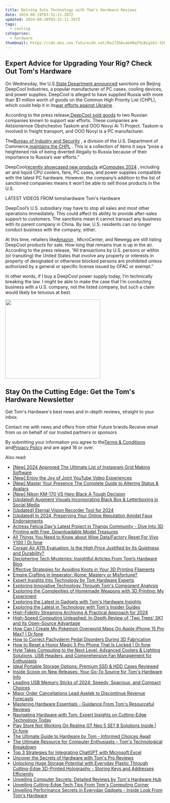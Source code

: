 ```yaml
---
title: Delving Into Technology with Tom's Hardware Reviews
date: 2024-08-19T03:31:11.207Z
updated: 2024-08-20T03:31:11.207Z
tags:
  - cooling
categories:
  - hardware
thumbnail: https://cdn.mos.cms.futurecdn.net/Rai7ZGAsaeH8qf5LBiqJ4J-320-80.jpg
---
```


## Expert Advice for Upgrading Your Rig? Check Out Tom's Hardware

On Wednesday, the U.S.[State Department announced](https://www.state.gov/taking-additional-measures-to-degrade-russias-wartime-economy/) sanctions on Beijing DeepCool Industries, a popular manufacturer of PC cases, cooling devices, and power supplies. DeepCool is alleged to have supplied Russia with more than $1 million worth of goods on the Common High Priority List (CHPL), which could help it in its[war efforts against Ukraine](https://www.tomshardware.com/pc-components/cpus/russia-buys-chips-from-intel-amd-and-others-to-fuel-war-efforts-the-country-bought-dollar17-billion-in-2023) .

 According to the press release,[DeepCool sold goods](https://www.tomshardware.com/reviews/deepcool-assassin-iv) to two Russian companies known to support war efforts. These companies are Aktsionernoe Obshchestvo Taskom and OOO Novyi Ai Ti Project. Taskom is involved in freight transport, and OOO Novyi is a PC manufacturer.

 The[Bureau of Industry and Security](https://www.tomshardware.com/news/us-govt-restricts-shipments-of-geforce-rtx-4090-to-china-other-countries) , a division of the U.S. Department of Commerce,[maintains the CHPL](https://www.bis.doc.gov/index.php/all-articles/13-policy-guidance/country-guidance/2172-russia-export-controls-list-of-common-high-priority-items) . This is a collection of items it says “pose a heightened risk of being diverted illegally to Russia because of their importance to Russia’s war efforts.”

 DeepCool[recently showcased new products](https://www.tomshardware.com/pc-components/cooling/deepcool-introduces-new-coolers-power-supplies-fans-and-pc-cases-with-pixel-silicone-bits-offering-decorative-options) at[Computex 2024](https://www.tomshardware.com/tag/computex) , including air and liquid CPU coolers, fans, PC cases, and power supplies compatible with the latest PC hardware. However, the company’s addition to the list of sanctioned companies means it won’t be able to sell those products in the U.S.

 LATEST VIDEOS FROM tomshardware Tom's Hardware

 DeepCool’s U.S. subsidiary may have to stop all sales and most other operations immediately. This could affect its ability to provide after-sales support to customers. The sanctions mean it cannot transact any business with its parent company in China. By law, U.S. residents can no longer conduct business with the company, either.

 At this time, retailers like[Amazon](https://www.tomshardware.com/tag/amazon) , MicroCenter, and Newegg are still listing DeepCool products for sale. How long that remains true is up in the air. According to the press release, “All transactions by U.S. persons or within (or transiting) the United States that involve any property or interests in property of designated or otherwise blocked persons are prohibited unless authorized by a general or specific license issued by OFAC or exempt.”

 In other words, if I buy a DeepCool power supply today, I’m technically breaking the law. I might be able to make the case that I’m conducting business with a U.S. company, not the listed company, but such a claim would likely be tenuous at best.

<!-- affiliate ads begin -->
<a href="https://homestyler.sjv.io/c/5597632/2044747/22993" target="_top" id="2044747"><img src="//a.impactradius-go.com/display-ad/22993-2044747" border="0" alt="" width="300" height="250"/></a><img height="0" width="0" src="https://imp.pxf.io/i/5597632/2044747/22993" style="position:absolute;visibility:hidden;" border="0" />
<!-- affiliate ads end -->
## Stay On the Cutting Edge: Get the Tom's Hardware Newsletter

 Get Tom's Hardware's best news and in-depth reviews, straight to your inbox.

 Contact me with news and offers from other Future brands  Receive email from us on behalf of our trusted partners or sponsors

 By submitting your information you agree to the[Terms & Conditions](https://futureplc.com/terms-conditions/) and[Privacy Policy](https://futureplc.com/privacy-policy/) and are aged 16 or over.


<ins class="adsbygoogle"
     style="display:block"
     data-ad-format="autorelaxed"
     data-ad-client="ca-pub-7571918770474297"
     data-ad-slot="1223367746"></ins>



<ins class="adsbygoogle"
     style="display:block"
     data-ad-client="ca-pub-7571918770474297"
     data-ad-slot="8358498916"
     data-ad-format="auto"
     data-full-width-responsive="true"></ins>

<span class="atpl-alsoreadstyle">Also read:</span>
<div><ul>
<li><a href="https://instagram-video-files.techidaily.com/new-2024-approved-the-ultimate-list-of-instagram-grid-making-software/"><u>[New] 2024 Approved  The Ultimate List of Instagram Grid Making Software</u></a></li>
<li><a href="https://youtube-video-recordings.techidaily.com/new-enjoy-the-joy-of-joint-youtube-video-experiences/"><u>[New] Enjoy the Joy of Joint YouTube Video Experiences</u></a></li>
<li><a href="https://discord-videos.techidaily.com/new-master-your-presence-the-complete-guide-to-altering-status-and-avatars/"><u>[New] Master Your Presence  The Complete Guide to Altering Status & Avatars</u></a></li>
<li><a href="https://vp-tips.techidaily.com/new-nikon-km-170-vs-hero-black-a-tough-decision/"><u>[New] Nikon KM-170 VS Hero Black  A Tough Decision</u></a></li>
<li><a href="https://facebook-videos.techidaily.com/updated-augment-visuals-incorporating-black-box-and-letterboxing-in-social-media/"><u>[Updated] Augment Visuals  Incorporating Black Box & Letterboxing in Social Media</u></a></li>
<li><a href="https://on-screen-recording.techidaily.com/updated-eternal-vision-recorder-tool-for-2024/"><u>[Updated] Eternal Vision Recorder Tool for 2024</u></a></li>
<li><a href="https://instagram-video-recordings.techidaily.com/updated-in-2024-preserving-your-online-reputation-amidst-faux-endorsements/"><u>[Updated] In 2024, Preserving Your Online Reputation Amidst Faux Endorsements</u></a></li>
<li><a href="https://hardware-tips.techidaily.com/1723125190032-actress-felicia-days-latest-project-in-thangs-community-dive-into-3d-printing-with-free-downloadable-model-treasures/"><u>Actress Felicia Day's Latest Project in Thangs Community - Dive Into 3D Printing with Free, Downloadable Model Treasures</u></a></li>
<li><a href="https://techidaily.com/all-things-you-need-to-know-about-wipe-datafactory-reset-for-vivo-y100-drfone-by-drfone-reset-android-reset-android/"><u>All Things You Need to Know about Wipe Data/Factory Reset For Vivo Y100 | Dr.fone</u></a></li>
<li><a href="https://hardware-tips.techidaily.com/corsair-air-a115-evaluation-is-the-high-price-justified-by-its-quietness-and-durability/"><u>Corsair Air A115 Evaluation: Is the High Price Justified by Its Quietness and Durability?</u></a></li>
<li><a href="https://hardware-tips.techidaily.com/deciphering-tech-mysteries-insightful-articles-from-toms-hardware-blog/"><u>Deciphering Tech Mysteries: Insightful Articles From Tom’s Hardware Blog</u></a></li>
<li><a href="https://hardware-tips.techidaily.com/effective-strategies-for-avoiding-knots-in-your-3d-printing-filaments/"><u>Effective Strategies for Avoiding Knots in Your 3D Printing Filaments</u></a></li>
<li><a href="https://buynow-tips.techidaily.com/empire-crafting-in-imperator-rome-mastery-or-misfortune/"><u>Empire Crafting in Imperator: Rome: Mastery or Misfortune?</u></a></li>
<li><a href="https://hardware-tips.techidaily.com/expert-insights-into-technology-by-tom-hardware-experts/"><u>Expert Insights Into Technology by Tom Hardware Experts</u></a></li>
<li><a href="https://hardware-tips.techidaily.com/exploring-innovative-technology-through-toms-component-analysis/"><u>Exploring Innovative Technology Through Tom's Component Analysis</u></a></li>
<li><a href="https://hardware-tips.techidaily.com/exploring-the-complexities-of-homemade-weapons-with-3d-printing-my-experiment/"><u>Exploring the Complexities of Homemade Weapons with 3D Printing: My Experiment</u></a></li>
<li><a href="https://hardware-tips.techidaily.com/exploring-the-latest-in-gadgets-with-toms-hardware-insights/"><u>Exploring the Latest in Gadgets with Tom's Hardware Insights</u></a></li>
<li><a href="https://hardware-tips.techidaily.com/exploring-the-latest-in-technology-with-toms-insider-guides/"><u>Exploring the Latest in Technology with Tom's Insider Guides</u></a></li>
<li><a href="https://screen-video-capture.techidaily.com/high-fidelity-streaming-archiving-a-practical-approach-for-2024/"><u>High-Fidelity Streaming Archiving  A Practical Approach for 2024</u></a></li>
<li><a href="https://hardware-tips.techidaily.com/high-speed-computing-unleashed-in-depth-review-of-two-trees-sk1-and-its-open-source-advantage/"><u>High-Speed Computing Unleashed: In-Depth Review of 'Two Trees' SK1 and Its Open-Source Advantage</u></a></li>
<li><a href="https://ios-pokemon-go.techidaily.com/how-can-i-create-my-pokemon-overworld-maps-on-apple-iphone-15-pro-max-drfone-by-drfone-virtual-ios/"><u>How Can I Create My Pokemon Overworld Maps On Apple iPhone 15 Pro Max? | Dr.fone</u></a></li>
<li><a href="https://hardware-tips.techidaily.com/how-to-correct-pachyderm-pedal-disorders-during-3d-fabrication/"><u>How to Correct Pachyderm Pedal Disorders During 3D Fabrication</u></a></li>
<li><a href="https://techidaily.com/how-to-reset-a-honor-magic-5-pro-phone-that-is-locked-drfone-by-drfone-reset-android-reset-android/"><u>How to Reset a Honor Magic 5 Pro Phone That Is Locked | Dr.fone</u></a></li>
<li><a href="https://hardware-tips.techidaily.com/hyte-takes-computing-to-the-next-level-advanced-coolers-and-lighting-solutions-usb-headers-and-comprehensive-fan-management-for-enthusiasts/"><u>Hyte Takes Computing to the Next Level: Advanced Coolers & Lighting Solutions, USB Headers, and Comprehensive Fan Management for Enthusiasts</u></a></li>
<li><a href="https://hardware-tips.techidaily.com/ideal-portable-storage-options-premium-ssd-and-hdd-cases-reviewed/"><u>Ideal Portable Storage Options: Premium SSD & HDD Cases Reviewed</u></a></li>
<li><a href="https://hardware-tips.techidaily.com/inside-scoop-on-new-releases-your-go-to-source-for-toms-hardware-info/"><u>Inside Scoop on New Releases: Your Go-To Source for Tom's Hardware Info</u></a></li>
<li><a href="https://hardware-tips.techidaily.com/leading-usb-memory-sticks-of-2024-speedy-spacious-and-compact-choices/"><u>Leading USB Memory Sticks of 2024: Speedy, Spacious, and Compact Choices</u></a></li>
<li><a href="https://hardware-tips.techidaily.com/major-order-cancellations-lead-asetek-to-discontinue-revenue-forecasts/"><u>Major Order Cancellations Lead Asetek to Discontinue Revenue Forecasts</u></a></li>
<li><a href="https://hardware-tips.techidaily.com/mastering-hardware-essentials-guidance-from-toms-resourceful-reviews/"><u>Mastering Hardware Essentials - Guidance From Tom's Resourceful Reviews</u></a></li>
<li><a href="https://hardware-tips.techidaily.com/1723125183563-navigating-hardware-with-tom-expert-insights-on-cutting-edge-technology-today/"><u>Navigating Hardware with Tom: Expert Insights on Cutting-Edge Technology Today</u></a></li>
<li><a href="https://fix-guide.techidaily.com/play-store-not-working-on-realme-gt-neo-5-se-8-solutions-inside-drfone-by-drfone-fix-android-problems-fix-android-problems/"><u>Play Store Not Working On Realme GT Neo 5 SE? 8 Solutions Inside | Dr.fone</u></a></li>
<li><a href="https://hardware-tips.techidaily.com/1723175723533-the-ultimate-guide-to-hardware-by-tom-informed-choices-await/"><u>The Ultimate Guide to Hardware by Tom - Informed Choices Await</u></a></li>
<li><a href="https://hardware-tips.techidaily.com/the-ultimate-resource-for-computer-enthusiasts-toms-technological-breakdown/"><u>The Ultimate Resource for Computer Enthusiasts – Tom's Technological Breakdown</u></a></li>
<li><a href="https://tech-revival.techidaily.com/top-3-strategies-for-integrating-chatgpt-with-microsoft-excel/"><u>Top 3 Strategies for Integrating ChatGPT with Microsoft Excel</u></a></li>
<li><a href="https://hardware-tips.techidaily.com/uncover-the-secrets-of-hardware-with-toms-pro-reviews/"><u>Uncover the Secrets of Hardware with Tom's Pro Reviews</u></a></li>
<li><a href="https://hardware-tips.techidaily.com/1723125147557-unlocking-huge-storage-potential-with-everyday-plastic-through-cutting-edge-3d-printed-holography-storing-keys-and-addresses-efficiently/"><u>Unlocking Huge Storage Potential with Everyday Plastic Through Cutting-Edge 3D-Printed Holography - Storing Keys and Addresses Efficiently</u></a></li>
<li><a href="https://hardware-tips.techidaily.com/unveiling-computer-secrets-detailed-reviews-by-toms-hardware-hub/"><u>Unveiling Computer Secrets: Detailed Reviews by Tom's Hardware Hub</u></a></li>
<li><a href="https://hardware-tips.techidaily.com/unveiling-cutting-edge-tech-tips-from-toms-computing-corner/"><u>Unveiling Cutting-Edge Tech Tips From Tom's Computing Corner</u></a></li>
<li><a href="https://hardware-tips.techidaily.com/unveiling-performance-secrets-in-everyday-gadgets-inside-look-from-toms-hardware/"><u>Unveiling Performance Secrets in Everyday Gadgets - Inside Look From Tom's Hardware</u></a></li>
</ul></div>
